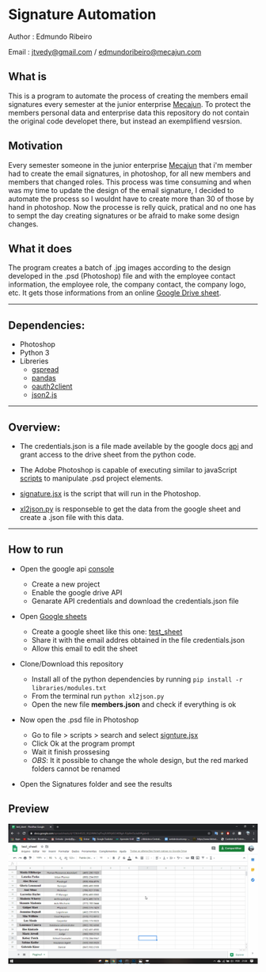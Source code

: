 # Signature Automation
Author : Edmundo Ribeiro 

Email : jtvedy@gmail.com / edmundoribeiro@mecajun.com

## What is
This is a program to automate the process of creating the members email signatures every semester
at the junior enterprise [Mecajun](https://www.mecajun.com/). To protect the members personal data and enterprise data this repository do not contain the original code developet there, but instead an exemplifiend vesrsion. 

## Motivation
Every semester someone in the junior enterprise [Mecajun](https://www.mecajun.com/) that i'm member had to create the email signatures, in photoshop, for all new members and members that changed roles. This process was time consuming and when was my time to update the design of the email signature, I decided to automate the process so I wouldnt have to create more than 30 of those by hand in photoshop. Now the processe is relly quick, pratical and no one has to sempt the day creating signatures or be afraid to make some design changes. 

## What it does
The program creates a batch of .jpg images according to the design developed in the .psd (Photoshop) file and with the employee contact information, the employee role, the company contact, the company logo, etc. It gets those informations from an online [Google Drive sheet](https://docs.google.com/spreadsheets).

---

## Dependencies:
- Photoshop
- Python 3
- Libreries
  - [gspread](https://gspread.readthedocs.io/en/latest/)
  - [pandas](https://pandas.pydata.org/)
  - [oauth2client](https://oauth2client.readthedocs.io/en/latest/)
  - [json2.js](https://gist.github.com/atheken/654510)

---

## Overview:

- The credentials.json is a file made aveilable by the google docs [api](https://developers.google.com/drive) and grant access to the drive sheet from the python code.

- The Adobe Photoshop is capable of executing similar to javaScript [scripts](https://www.adobe.com/content/dam/acom/en/devnet/photoshop/scripting/photoshop-cc-scripting-guide.pdf) to manipulate .psd project elements.

- [signature.jsx](/signature.jsx) is the script that will run in the Photoshop.

- [xl2json.py](/xl2json.py) is responseble to get the data from the google sheet and create a .json file with this data.
---

## How to run

- Open the google api [console]() 
  - Create a new project
  - Enable the google drive API
  - Genarate API credentials and download the credentials.json file
  
- Open [Google sheets](https://docs.google.com/spreadsheets)
  - Create a google sheet like this one: [test_sheet](https://docs.google.com/spreadsheets/d/1DkVr452G_8Q2AWkOqfTvq3UKfVj45O409gA-fUpfmOs/edit?usp=sharing)
  - Share it with the email addres obtained in the file credentials.json
  - Allow this email to edit the sheet

- Clone/Download this repository
  - Install all of the python dependencies by running `pip install -r libraries/modules.txt `
  - From the terminal run `python xl2json.py`
  - Open the new file __members.json__ and check if everything is ok

- Now open the .psd file in Photoshop 
  - Go to file > scripts > search and select [signture.jsx](/signture.jsx)
  - Click Ok at the program prompt
  - Wait it finish prossesing 
  - _OBS_: It it possible to change the whole design, but the red marked folders cannot be renamed

- Open the Signatures folder and see the results

## Preview
![](Img/preview.gif)


